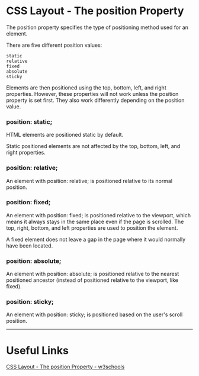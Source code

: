 # CSS Layout - The position Property

The position property specifies the type of positioning method used for an element.

There are five different position values:

    static
    relative
    fixed
    absolute
    sticky

Elements are then positioned using the top, bottom, left, and right properties. However, these properties will not work unless the position property is set first. They also work differently depending on the position value.

### position: static;

HTML elements are positioned static by default.

Static positioned elements are not affected by the top, bottom, left, and right properties.


### position: relative;

An element with position: relative; is positioned relative to its normal position.


### position: fixed;

An element with position: fixed; is positioned relative to the viewport, which means it always stays in the same place even if the page is scrolled. The top, right, bottom, and left properties are used to position the element.

A fixed element does not leave a gap in the page where it would normally have been located.


### position: absolute;

An element with position: absolute; is positioned relative to the nearest positioned ancestor (instead of positioned relative to the viewport, like fixed).


### position: sticky;

An element with position: sticky; is positioned based on the user's scroll position.

---

# Useful Links

[CSS Layout - The position Property - w3schools](https://www.w3schools.com/Css/css_positioning.asp)
